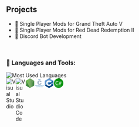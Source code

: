 

## Projects ##
- 🚗 Single Player Mods for Grand Theft Auto V
- 🌵 Single Player Mods for Red Dead Redemption II
- 🤖 Discord Bot Development

<br />

### 🧰 Languages and Tools:

<img align="left" alt="Most Used Languages" src="https://github-readme-stats.vercel.app/api/top-langs/?username=emperorlvl&layout=compact" />

<br/>

<img align="left" alt="Visual Studio" width="26px" src="https://user-images.githubusercontent.com/12221569/57069689-638d6700-6ce6-11e9-8898-59186ef0513e.PNG" />
<img align="left" alt="Visual Studio Code" width="26px" src="https://user-images.githubusercontent.com/12221569/57069793-a9e2c600-6ce6-11e9-96f1-4927bd5d48a4.png" />
<img align="left" alt="Node.js" width="26px" src="https://raw.githubusercontent.com/github/explore/80688e429a7d4ef2fca1e82350fe8e3517d3494d/topics/nodejs/nodejs.png" />
<img align="left" alt="C" width="26px" src="https://raw.githubusercontent.com/github/explore/80688e429a7d4ef2fca1e82350fe8e3517d3494d/topics/c/c.png" />
<img align="left" alt="C++" width="26px" src="https://raw.githubusercontent.com/github/explore/80688e429a7d4ef2fca1e82350fe8e3517d3494d/topics/cpp/cpp.png" />
<img align="left" alt="C#" width="26px" src="https://raw.githubusercontent.com/github/explore/80688e429a7d4ef2fca1e82350fe8e3517d3494d/topics/csharp/csharp.png" />
